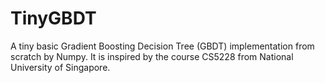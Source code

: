# TinyGBDT
A tiny basic Gradient Boosting Decision Tree (GBDT) implementation from scratch by Numpy. It is inspired by the course CS5228 from National University of Singapore.
